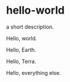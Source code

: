 # hello-world
a short description.

Hello, world.

Hello, Earth.

Hello, Terra.

Hello, everything else.
